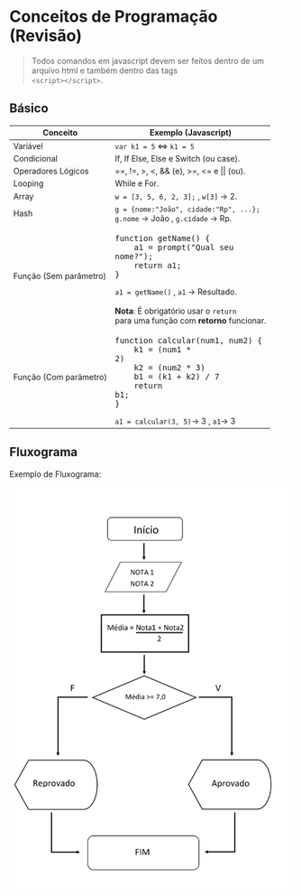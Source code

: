 # Conceitos de Programação (Revisão)

> Todos comandos em javascript devem ser feitos dentro de um arquivo html e também dentro das tags <br> `<script></script>`.

<!-- Add algoritmo dps -->

## Básico

Conceito | Exemplo (Javascript)
-------- | -----------
Variável | `var k1 = 5` <=> `k1 = 5`
Condicional | If, If Else, Else e Switch (ou case).
Operadores Lógicos | ==, !=, >, <, && (e), >=, <= e &#124;&#124; (ou).
Looping | While e For.
Array | `w = [3, 5, 6, 2, 3];` , `w[3]` -> 2.
Hash | `g = {nome:"João", cidade:"Rp", ...};`<br>`g.nome` -> João  ,  `g.cidade` -> Rp.
Função (Sem parâmetro) | <pre>function getName() {<br>&nbsp;&nbsp;&nbsp;&nbsp;a1 = prompt("Qual seu nome?");<br>&nbsp;&nbsp;&nbsp;&nbsp;return a1;<br>}</pre>`a1 = getName()` , `a1` -> Resultado. <br><br> **Nota**: É obrigatório usar o `return` <br> para uma função com **retorno** funcionar.
Função (Com parâmetro) | <pre>function calcular(num1, num2) {<br>&nbsp;&nbsp;&nbsp;&nbsp;k1 = (num1 * 2)<br>&nbsp;&nbsp;&nbsp;&nbsp;k2 = (num2 * 3)<br>&nbsp;&nbsp;&nbsp;&nbsp;b1 = (k1 + k2) / 7<br>&nbsp;&nbsp;&nbsp;&nbsp;return b1;<br>}</pre> `a1 = calcular(3, 5)`-> 3 , `a1`-> 3 

## Fluxograma

Exemplo de Fluxograma:<br>

<img src="https://raw.githubusercontent.com/JoaoSodre/Programacao/master/Img/Fluxograma.jpg" width="600">
